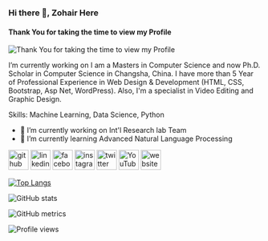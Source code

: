 ### Hi there 👋, Zohair Here
#### Thank You for taking the time to view my Profile
![Thank You for taking the time to view my Profile](https://zohairahmed007.github.io/static/images/zohair-banner.jpg)

 I’m currently working on I am a Masters in Computer Science and now Ph.D. Scholar in Computer Science in Changsha, China. I have more than 5 Year of Professional Experience in Web Design & Development (HTML, CSS, Bootstrap, Asp Net, WordPress). Also, I'm a specialist in Video Editing and Graphic Design.

Skills: Machine Learning, Data Science, Python

- 🔭 I’m currently working on Int'l Research lab Team 
- 🌱 I’m currently learning Advanced Natural Language Processing 


[<img src='https://cdn.jsdelivr.net/npm/simple-icons@3.0.1/icons/github.svg' alt='github' height='40'>](https://github.com/zohairahmed007)  [<img src='https://cdn.jsdelivr.net/npm/simple-icons@3.0.1/icons/linkedin.svg' alt='linkedin' height='40'>](https://www.linkedin.com/in/zohairahmed007/)  [<img src='https://cdn.jsdelivr.net/npm/simple-icons@3.0.1/icons/facebook.svg' alt='facebook' height='40'>](https://www.facebook.com/zohairahmed007)  [<img src='https://cdn.jsdelivr.net/npm/simple-icons@3.0.1/icons/instagram.svg' alt='instagram' height='40'>](https://www.instagram.com/zohairahmed007/)  [<img src='https://cdn.jsdelivr.net/npm/simple-icons@3.0.1/icons/twitter.svg' alt='twitter' height='40'>](https://twitter.com/zohairahmed007)  [<img src='https://cdn.jsdelivr.net/npm/simple-icons@3.0.1/icons/youtube.svg' alt='YouTube' height='40'>](https://www.youtube.com/channel/zohairahmed007)  [<img src='https://cdn.jsdelivr.net/npm/simple-icons@3.0.1/icons/icloud.svg' alt='website' height='40'>](https://begindiscovery.com/zohair)  

[![Top Langs](https://github-readme-stats.vercel.app/api/top-langs/?username=zohairahmed007)](https://github.com/anuraghazra/github-readme-stats)

![GitHub stats](https://github-readme-stats.vercel.app/api?username=zohairahmed007&show_icons=true)  

![GitHub metrics](https://metrics.lecoq.io/zohairahmed007)  

![Profile views](https://gpvc.arturio.dev/zohairahmed007)  

